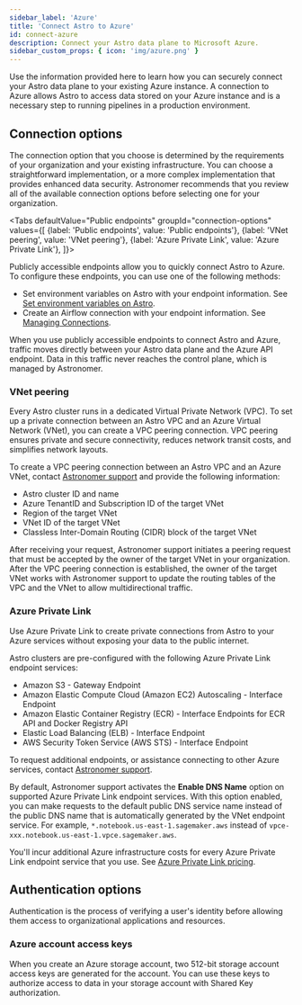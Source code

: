 ```yaml
---
sidebar_label: 'Azure'
title: 'Connect Astro to Azure'
id: connect-azure
description: Connect your Astro data plane to Microsoft Azure.
sidebar_custom_props: { icon: 'img/azure.png' }
---
```


Use the information provided here to learn how you can securely connect your Astro data plane to your existing Azure instance. A connection to Azure allows Astro to access data stored on your Azure instance and is a necessary step to running pipelines in a production environment.

## Connection options

The connection option that you choose is determined by the requirements of your organization and your existing infrastructure. You can choose a straightforward implementation, or a more complex implementation that provides enhanced data security. Astronomer recommends that you review all of the available connection options before selecting one for your organization.

<Tabs
    defaultValue="Public endpoints"
    groupId="connection-options"
    values={[
        {label: 'Public endpoints', value: 'Public endpoints'},
        {label: 'VNet peering', value: 'VNet peering'},
        {label: 'Azure Private Link', value: 'Azure Private Link'},
    ]}>
<TabItem value="Public endpoints">

Publicly accessible endpoints allow you to quickly connect Astro to Azure. To configure these endpoints, you can use one of the following methods:

- Set environment variables on Astro with your endpoint information. See [Set environment variables on Astro](environment-variables.md).
- Create an Airflow connection with your endpoint information. See [Managing Connections](https://airflow.apache.org/docs/apache-airflow/stable/howto/connection.html).

When you use publicly accessible endpoints to connect Astro and Azure, traffic moves directly between your Astro data plane and the Azure API endpoint. Data in this traffic never reaches the control plane, which is managed by Astronomer.

</TabItem>

<TabItem value="VNet peering">

### VNet peering

Every Astro cluster runs in a dedicated Virtual Private Network (VPC). To set up a private connection between an Astro VPC and an Azure Virtual Network (VNet), you can create a VPC peering connection. VPC peering ensures private and secure connectivity, reduces network transit costs, and simplifies network layouts.

To create a VPC peering connection between an Astro VPC and an Azure VNet, contact [Astronomer support](https://cloud.astronomer.io/support) and provide the following information:

- Astro cluster ID and name
- Azure TenantID and Subscription ID of the target VNet
- Region of the target VNet
- VNet ID of the target VNet
- Classless Inter-Domain Routing (CIDR) block of the target VNet

After receiving your request, Astronomer support initiates a peering request that must be accepted by the owner of the target VNet in your organization. After the VPC peering connection is established, the owner of the target VNet works with Astronomer support to update the routing tables of the VPC and the VNet to allow multidirectional traffic.

</TabItem>

<TabItem value="Azure Private Link">

### Azure Private Link

Use Azure Private Link to create private connections from Astro to your Azure services without exposing your data to the public internet.

Astro clusters are pre-configured with the following Azure Private Link endpoint services:

- Amazon S3 - Gateway Endpoint
- Amazon Elastic Compute Cloud (Amazon EC2) Autoscaling - Interface Endpoint
- Amazon Elastic Container Registry (ECR) - Interface Endpoints for ECR API and Docker Registry API
- Elastic Load Balancing (ELB)  - Interface Endpoint
- AWS Security Token Service (AWS STS) - Interface Endpoint

To request additional endpoints, or assistance connecting to other Azure services, contact [Astronomer support](https://cloud.astronomer.io/support).

By default, Astronomer support activates the **Enable DNS Name** option on supported Azure Private Link endpoint services.  With this option enabled, you can make requests to the default public DNS service name instead of the public DNS name that is automatically generated by the VNet endpoint service. For example, `*.notebook.us-east-1.sagemaker.aws` instead of `vpce-xxx.notebook.us-east-1.vpce.sagemaker.aws`.

You'll incur additional Azure infrastructure costs for every Azure Private Link endpoint service that you use.  See [Azure Private Link pricing](https://azure.microsoft.com/en-us/pricing/details/private-link/).

</TabItem>

</Tabs>

## Authentication options

Authentication is the process of verifying a user's identity before allowing them access to organizational applications and resources.

### Azure account access keys

When you create an Azure storage account, two 512-bit storage account access keys are generated for the account. You can use these keys to authorize access to data in your storage account with Shared Key authorization.
